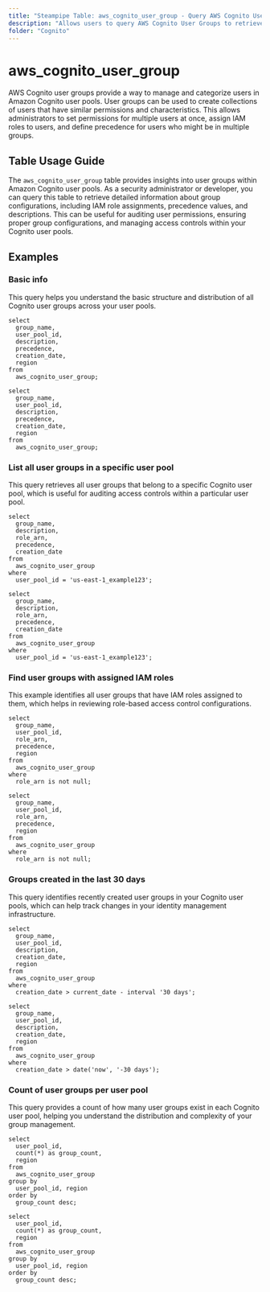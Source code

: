 ```yaml
---
title: "Steampipe Table: aws_cognito_user_group - Query AWS Cognito User Groups using SQL"
description: "Allows users to query AWS Cognito User Groups to retrieve information about group configurations, permissions, and associated user pools."
folder: "Cognito"
---
```


# aws_cognito_user_group

AWS Cognito user groups provide a way to manage and categorize users in Amazon Cognito user pools. User groups can be used to create collections of users that have similar permissions and characteristics. This allows administrators to set permissions for multiple users at once, assign IAM roles to users, and define precedence for users who might be in multiple groups.

## Table Usage Guide

The `aws_cognito_user_group` table provides insights into user groups within Amazon Cognito user pools. As a security administrator or developer, you can query this table to retrieve detailed information about group configurations, including IAM role assignments, precedence values, and descriptions. This can be useful for auditing user permissions, ensuring proper group configurations, and managing access controls within your Cognito user pools.

## Examples

### Basic info
This query helps you understand the basic structure and distribution of all Cognito user groups across your user pools.

```sql+postgres
select
  group_name,
  user_pool_id,
  description,
  precedence,
  creation_date,
  region
from
  aws_cognito_user_group;
```

```sql+sqlite
select
  group_name,
  user_pool_id,
  description,
  precedence,
  creation_date,
  region
from
  aws_cognito_user_group;
```

### List all user groups in a specific user pool
This query retrieves all user groups that belong to a specific Cognito user pool, which is useful for auditing access controls within a particular user pool.

```sql+postgres
select
  group_name,
  description,
  role_arn,
  precedence,
  creation_date
from
  aws_cognito_user_group
where
  user_pool_id = 'us-east-1_example123';
```

```sql+sqlite
select
  group_name,
  description,
  role_arn,
  precedence,
  creation_date
from
  aws_cognito_user_group
where
  user_pool_id = 'us-east-1_example123';
```

### Find user groups with assigned IAM roles
This example identifies all user groups that have IAM roles assigned to them, which helps in reviewing role-based access control configurations.

```sql+postgres
select
  group_name,
  user_pool_id,
  role_arn,
  precedence,
  region
from
  aws_cognito_user_group
where
  role_arn is not null;
```

```sql+sqlite
select
  group_name,
  user_pool_id,
  role_arn,
  precedence,
  region
from
  aws_cognito_user_group
where
  role_arn is not null;
```

### Groups created in the last 30 days
This query identifies recently created user groups in your Cognito user pools, which can help track changes in your identity management infrastructure.

```sql+postgres
select
  group_name,
  user_pool_id,
  description,
  creation_date,
  region
from
  aws_cognito_user_group
where
  creation_date > current_date - interval '30 days';
```

```sql+sqlite
select
  group_name,
  user_pool_id,
  description,
  creation_date,
  region
from
  aws_cognito_user_group
where
  creation_date > date('now', '-30 days');
```

### Count of user groups per user pool
This query provides a count of how many user groups exist in each Cognito user pool, helping you understand the distribution and complexity of your group management.

```sql+postgres
select
  user_pool_id,
  count(*) as group_count,
  region
from
  aws_cognito_user_group
group by
  user_pool_id, region
order by
  group_count desc;
```

```sql+sqlite
select
  user_pool_id,
  count(*) as group_count,
  region
from
  aws_cognito_user_group
group by
  user_pool_id, region
order by
  group_count desc;
```
